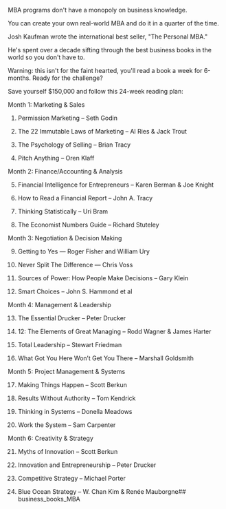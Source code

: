 MBA programs don't have a monopoly on business knowledge.

You can create your own real-world MBA and do it in a quarter of the time.

Josh Kaufman wrote the international best seller, "The Personal MBA."

He's spent over a decade sifting through the best business books in the world so you don't have to.

Warning: this isn't for the faint hearted, you'll read a book a week for 6-months. Ready for the challenge?

Save yourself $150,000 and follow this 24-week reading plan:

Month 1: Marketing & Sales

1. Permission Marketing – Seth Godin

2. The 22 Immutable Laws of Marketing – Al Ries & Jack Trout

3. The Psychology of Selling – Brian Tracy

4. Pitch Anything – Oren Klaff

Month 2: Finance/Accounting & Analysis

5. Financial Intelligence for Entrepreneurs – Karen Berman & Joe Knight

6. How to Read a Financial Report – John A. Tracy

7. Thinking Statistically – Uri Bram

8. The Economist Numbers Guide – Richard Stuteley

Month 3: Negotiation & Decision Making

9. Getting to Yes — Roger Fisher and William Ury

10. Never Split The Difference — Chris Voss

11. Sources of Power: How People Make Decisions – Gary Klein

12. Smart Choices – John S. Hammond et al

Month 4: Management & Leadership

13. The Essential Drucker – Peter Drucker

14. 12: The Elements of Great Managing – Rodd Wagner & James Harter

15. Total Leadership – Stewart Friedman

16. What Got You Here Won’t Get You There – Marshall Goldsmith

Month 5: Project Management & Systems

17. Making Things Happen – Scott Berkun

18. Results Without Authority – Tom Kendrick

19. Thinking in Systems – Donella Meadows

20. Work the System – Sam Carpenter

Month 6: Creativity & Strategy

21. Myths of Innovation – Scott Berkun

22. Innovation and Entrepreneurship – Peter Drucker

23. Competitive Strategy – Michael Porter

24. Blue Ocean Strategy – W. Chan Kim & Renée Mauborgne## business_books_MBA

